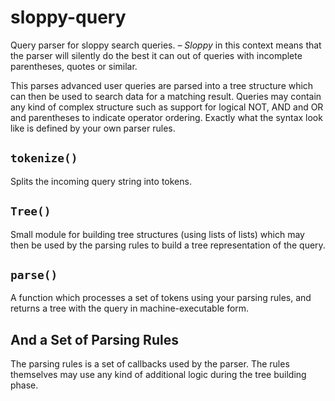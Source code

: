 # sloppy-query

Query parser for sloppy search queries. – *Sloppy* in this context means that
the parser will silently do the best it can out of queries with incomplete
parentheses, quotes or similar.

This parses advanced user queries are parsed into a tree structure which can
then be used to search data for a matching result. Queries may contain any kind
of complex structure such as support for logical NOT, AND and OR and parentheses
to indicate operator ordering. Exactly what the syntax look like is defined by
your own parser rules.

## `tokenize()`

Splits the incoming query string into tokens.

## `Tree()`

Small module for building tree structures (using lists of lists) which may then
be used by the parsing rules to build a tree representation of the query.

## `parse()`

A function which processes a set of tokens using your parsing rules, and returns
a tree with the query in machine-executable form.

## And a Set of Parsing Rules

The parsing rules is a set of callbacks used by the parser. The rules themselves
may use any kind of additional logic during the tree building phase.

<!--[eof]-->
